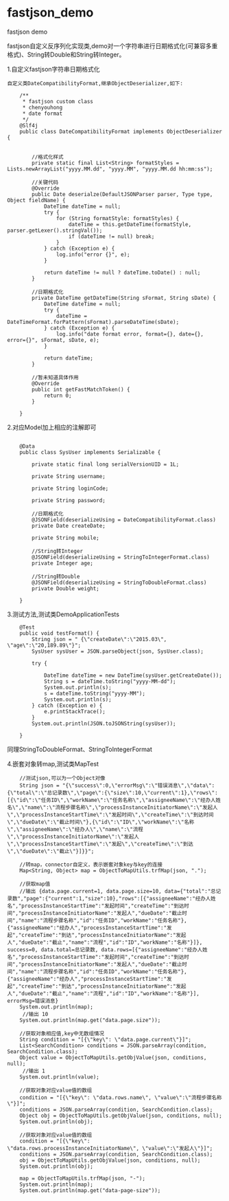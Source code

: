 # fastjson_demo
fastjson demo

fastjson自定义反序列化实现类,demo对一个字符串进行日期格式化(可兼容多重格式)、String转Double和String转Integer。

1.自定义fastjson字符串日期格式化

	自定义类DateCompatibilityFormat,继承ObjectDeserializer,如下:
```
	/**
	 * fastjson custom class
	 * chenyouhong
	 * date format
	 */
	@Slf4j
	public class DateCompatibilityFormat implements ObjectDeserializer {


		//格式化样式
	    private static final List<String> formatStyles = Lists.newArrayList("yyyy.MM.dd", "yyyy.MM", "yyyy.MM.dd hh:mm:ss");

	    //关键代码
	    @Override
	    public Date deserialze(DefaultJSONParser parser, Type type, Object fieldName) {
	        DateTime dateTime = null;
	        try {
	            for (String formatStyle: formatStyles) {
	                dateTime = this.getDateTime(formatStyle, parser.getLexer().stringVal());
	                if (dateTime != null) break;
	            }
	        } catch (Exception e) {
	            log.info("error {}", e);
	        }

	        return dateTime != null ? dateTime.toDate() : null;
	    }

	    //日期格式化
	    private DateTime getDateTime(String sFormat, String sDate) {
	        DateTime dateTime = null;
	        try {
	            dateTime = DateTimeFormat.forPattern(sFormat).parseDateTime(sDate);
	        } catch (Exception e) {
	            log.info("date format error, format={}, date={}, error={}", sFormat, sDate, e);
	        }

	        return dateTime;
	    }

	    //暂未知道具体作用
	    @Override
	    public int getFastMatchToken() {
	        return 0;
	    }

	}
```

2.对应Model加上相应的注解即可
```

	@Data
	public class SysUser implements Serializable {

	    private static final long serialVersionUID = 1L;

	    private String username;

	    private String loginCode;

	    private String password;

	    //日期格式化
	    @JSONField(deserializeUsing = DateCompatibilityFormat.class)
	    private Date createDate;

	    private String mobile;

		//String转Integer
	    @JSONField(deserializeUsing = StringToIntegerFormat.class)
	    private Integer age;

		//String转Double
	    @JSONField(deserializeUsing = StringToDoubleFormat.class)
	    private Double weight;

	}
```

3.测试方法,测试类DemoApplicationTests
```
	@Test
	public void testFormat() {
		String json = " {\"createDate\":\"2015.03\", \"age\":\"20,189.89\"}";
		SysUser sysUser = JSON.parseObject(json, SysUser.class);

        try {

            DateTime dateTime = new DateTime(sysUser.getCreateDate());
            String s = dateTime.toString("yyyy-MM-dd");
            System.out.println(s);
            s = dateTime.toString("yyyy-MM");
            System.out.println(s);
        } catch (Exception e) {
            e.printStackTrace();
        }
        System.out.println(JSON.toJSONString(sysUser));

	}
```

同理StringToDoubleFormat、StringToIntegerFormat

4.嵌套对象转map,测试类MapTest

        //测试json,可以为一个Object对像
        String json = "{\"success\":0,\"errorMsg\":\"错误消息\",\"data\":{\"total\":\"总记录数\",\"page\":{\"size\":10,\"current\":1},\"rows\":[{\"id\":\"任务ID\",\"workName\":\"任务名称\",\"assigneeName\":\"经办人姓名\",\"name\":\"流程步骤名称\",\"processInstanceInitiatorName\":\"发起人\",\"processInstanceStartTime\":\"发起时间\",\"createTime\":\"到达时间\",\"dueDate\":\"截止时间\"},{\"id\":\"ID\",\"workName\":\"名称\",\"assigneeName\":\"经办人\",\"name\":\"流程\",\"processInstanceInitiatorName\":\"发起人\",\"processInstanceStartTime\":\"发起\",\"createTime\":\"到达\",\"dueDate\":\"截止\"}]}}";

        //转map，connector自定义，表示嵌套对象key与key的连接
        Map<String, Object> map = ObjectToMapUtils.trfMap(json, ".");

        //获取map值
        //输出 {data.page.current=1, data.page.size=10, data={"total":"总记录数","page":{"current":1,"size":10},"rows":[{"assigneeName":"经办人姓名","processInstanceStartTime":"发起时间","createTime":"到达时间","processInstanceInitiatorName":"发起人","dueDate":"截止时间","name":"流程步骤名称","id":"任务ID","workName":"任务名称"},{"assigneeName":"经办人","processInstanceStartTime":"发起","createTime":"到达","processInstanceInitiatorName":"发起人","dueDate":"截止","name":"流程","id":"ID","workName":"名称"}]}, success=0, data.total=总记录数, data.rows=[{"assigneeName":"经办人姓名","processInstanceStartTime":"发起时间","createTime":"到达时间","processInstanceInitiatorName":"发起人","dueDate":"截止时间","name":"流程步骤名称","id":"任务ID","workName":"任务名称"},{"assigneeName":"经办人","processInstanceStartTime":"发起","createTime":"到达","processInstanceInitiatorName":"发起人","dueDate":"截止","name":"流程","id":"ID","workName":"名称"}], errorMsg=错误消息}
        System.out.println(map);
         //输出 10
        System.out.println(map.get("data.page.size"));

        //获取对象相应值,key中无数组情况
        String condition = "[{\"key\": \"data.page.current\"}]";
        List<SearchCondition> conditions = JSON.parseArray(condition, SearchCondition.class);
        Object value = ObjectToMapUtils.getObjValue(json, conditions, null);
         //输出 1
        System.out.println(value);

        //获取对象对应value值的数组
        condition = "[{\"key\": \"data.rows.name\", \"value\":\"流程步骤名称\"}]";
        conditions = JSON.parseArray(condition, SearchCondition.class);
        Object obj = ObjectToMapUtils.getObjValue(json, conditions, null);
        System.out.println(obj);

        //获取对象对应value值的数组
        condition = "[{\"key\": \"data.rows.processInstanceInitiatorName\", \"value\":\"发起人\"}]";
        conditions = JSON.parseArray(condition, SearchCondition.class);
        obj = ObjectToMapUtils.getObjValue(json, conditions, null);
        System.out.println(obj);

        map = ObjectToMapUtils.trfMap(json, "-");
        System.out.println(map);
        System.out.println(map.get("data-page-size"));


